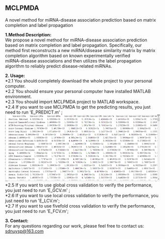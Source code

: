 
## MCLPMDA<br> 
A novel method for miRNA-disease association prediction based on matrix completion and label propagation<br> 

**1.Method Description:**<br> 
We propose a novel method for miRNA-disease association prediction based on matrix completion and label propagation. Specifically, our<br> 
method first reconstructs a new miRNA/disease similarity matrix by matrix completion algorithm based on known experimentally verified <br> 
miRNA-disease associations and then utilizes the label propagation algorithm to reliably predict disease-related miRNAs. <br> 

**2. Usage:**<br> 
*2.1 You should completely download the whole project to your personal computer.<br> 
*2.2 You should ensure your personal computer have installed MATLAB environment.<br> 
*2.3 You should import MCLPMDA project to MATLAB workspace.<br> 
*2.4 If you want to use MCLPMDA to get the predicting results, you just need to run 'E_PREDICT.m' ;<br>
![image](https://github.com/ShengPengYu/MCLPMDA/blob/master/pics/predict_results.png)   
*2.5 If you want to use global cross validation to verify the performance, you just need to run 'E_GCV.m' ;<br> 
*2.6 If you want to use local cross validation to verify the performance, you just need to run 'E_LCV.m';<br> 
*2.7 If you want to use fivefold cross validation to verify the performance, you just need to run 'E_FCV.m';<br> 

**3. Contact:**<br> 
For any questions regarding our work, please feel free to contact us: sdnuysp@163.com<br> 
